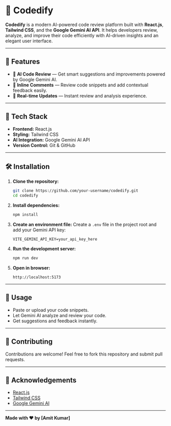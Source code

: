 # 🧠 Codedify

**Codedify** is a modern AI-powered code review platform built with **React.js**, **Tailwind CSS**, and the **Google Gemini AI API**.
It helps developers review, analyze, and improve their code efficiently with AI-driven insights and an elegant user interface.

---

## 🚀 Features

* 🤖 **AI Code Review** — Get smart suggestions and improvements powered by Google Gemini AI.
* 💬 **Inline Comments** — Review code snippets and add contextual feedback easily.
* 🧩 **Real-time Updates** — Instant review and analysis experience.

---

## 🧰 Tech Stack

* **Frontend:** React.js
* **Styling:** Tailwind CSS
* **AI Integration:** Google Gemini AI API
* **Version Control:** Git & GitHub

---

## 🛠️ Installation

1. **Clone the repository:**

   ```bash
   git clone https://github.com/your-username/codedify.git
   cd codedify
   ```

2. **Install dependencies:**

   ```bash
   npm install
   ```

3. **Create an environment file:**
   Create a `.env` file in the project root and add your Gemini API key:

   ```
   VITE_GEMINI_API_KEY=your_api_key_here
   ```

4. **Run the development server:**

   ```bash
   npm run dev
   ```

5. **Open in browser:**

   ```
   http://localhost:5173
   ```

---

## 🧪 Usage

* Paste or upload your code snippets.
* Let Gemini AI analyze and review your code.
* Get suggestions and feedback instantly.

---


## 🤝 Contributing

Contributions are welcome!
Feel free to fork this repository and submit pull requests.


---

## 🌟 Acknowledgements

* [React.js](https://react.dev/)
* [Tailwind CSS](https://tailwindcss.com/)
* [Google Gemini AI](https://ai.google/)

---

**Made with ❤️ by [Amit Kumar]**
